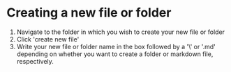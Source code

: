 # Creating a new file or folder

1. Navigate to the folder in which you wish to create your new file or folder
2. Click 'create new file'
3. Write your new file or folder name in the box followed by a '\\' or '.md' depending on whether you want to create a folder or markdown file, respectively.
